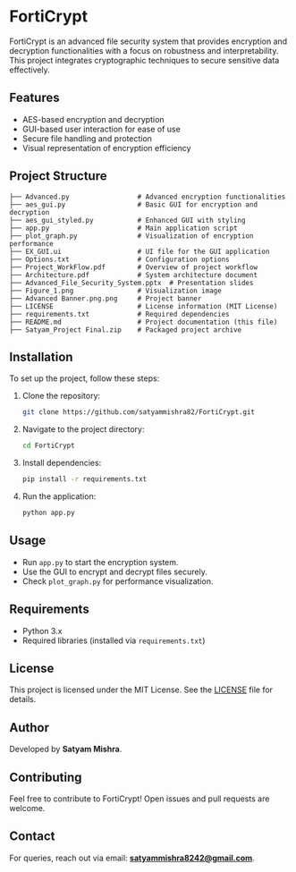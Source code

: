 # FortiCrypt

FortiCrypt is an advanced file security system that provides encryption and decryption functionalities with a focus on robustness and interpretability. This project integrates cryptographic techniques to secure sensitive data effectively.

## Features
- AES-based encryption and decryption
- GUI-based user interaction for ease of use
- Secure file handling and protection
- Visual representation of encryption efficiency

## Project Structure
```
├── Advanced.py                 # Advanced encryption functionalities
├── aes_gui.py                  # Basic GUI for encryption and decryption
├── aes_gui_styled.py           # Enhanced GUI with styling
├── app.py                      # Main application script
├── plot_graph.py               # Visualization of encryption performance
├── EX_GUI.ui                   # UI file for the GUI application
├── Options.txt                 # Configuration options
├── Project_WorkFlow.pdf        # Overview of project workflow
├── Architecture.pdf            # System architecture document
├── Advanced_File_Security_System.pptx  # Presentation slides
├── Figure_1.png                # Visualization image
├── Advanced Banner.png.png     # Project banner
├── LICENSE                     # License information (MIT License)
├── requirements.txt            # Required dependencies
├── README.md                   # Project documentation (this file)
├── Satyam_Project Final.zip    # Packaged project archive
```

## Installation
To set up the project, follow these steps:
1. Clone the repository:
   ```bash
   git clone https://github.com/satyammishra82/FortiCrypt.git
   ```
2. Navigate to the project directory:
   ```bash
   cd FortiCrypt
   ```
3. Install dependencies:
   ```bash
   pip install -r requirements.txt
   ```
4. Run the application:
   ```bash
   python app.py
   ```

## Usage
- Run `app.py` to start the encryption system.
- Use the GUI to encrypt and decrypt files securely.
- Check `plot_graph.py` for performance visualization.

## Requirements
- Python 3.x
- Required libraries (installed via `requirements.txt`)

## License
This project is licensed under the MIT License. See the [LICENSE](LICENSE) file for details.

## Author
Developed by **Satyam Mishra**.

## Contributing
Feel free to contribute to FortiCrypt! Open issues and pull requests are welcome.

## Contact
For queries, reach out via email: **satyammishra8242@gmail.com**.

